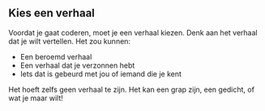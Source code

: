 ## Kies een verhaal

Voordat je gaat coderen, moet je een verhaal kiezen. Denk aan het verhaal dat je wilt vertellen. Het zou kunnen:

+ Een beroemd verhaal
+ Een verhaal dat je verzonnen hebt
+ Iets dat is gebeurd met jou of iemand die je kent

Het hoeft zelfs geen verhaal te zijn. Het kan een grap zijn, een gedicht, of wat je maar wilt!